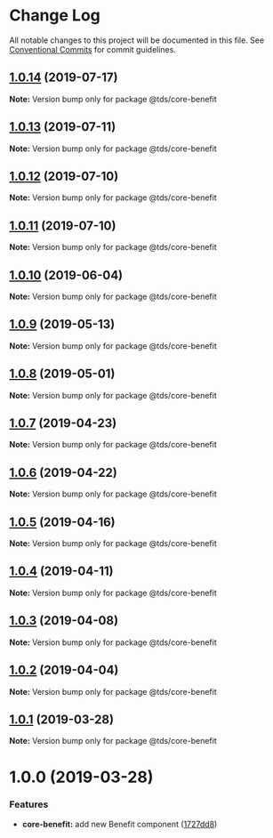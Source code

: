 # Change Log

All notable changes to this project will be documented in this file.
See [Conventional Commits](https://conventionalcommits.org) for commit guidelines.

## [1.0.14](https://github.com/telus/tds-core/compare/@tds/core-benefit@1.0.13...@tds/core-benefit@1.0.14) (2019-07-17)

**Note:** Version bump only for package @tds/core-benefit





## [1.0.13](https://github.com/telus/tds-core/compare/@tds/core-benefit@1.0.12...@tds/core-benefit@1.0.13) (2019-07-11)

**Note:** Version bump only for package @tds/core-benefit





## [1.0.12](https://github.com/telus/tds-core/compare/@tds/core-benefit@1.0.11...@tds/core-benefit@1.0.12) (2019-07-10)

**Note:** Version bump only for package @tds/core-benefit





## [1.0.11](https://github.com/telus/tds-core/compare/@tds/core-benefit@1.0.10...@tds/core-benefit@1.0.11) (2019-07-10)

**Note:** Version bump only for package @tds/core-benefit





## [1.0.10](https://github.com/telus/tds-core/compare/@tds/core-benefit@1.0.9...@tds/core-benefit@1.0.10) (2019-06-04)

**Note:** Version bump only for package @tds/core-benefit

## [1.0.9](https://github.com/telus/tds-core/compare/@tds/core-benefit@1.0.8...@tds/core-benefit@1.0.9) (2019-05-13)

**Note:** Version bump only for package @tds/core-benefit

## [1.0.8](https://github.com/telus/tds-core/compare/@tds/core-benefit@1.0.7...@tds/core-benefit@1.0.8) (2019-05-01)

**Note:** Version bump only for package @tds/core-benefit

## [1.0.7](https://github.com/telus/tds-core/compare/@tds/core-benefit@1.0.6...@tds/core-benefit@1.0.7) (2019-04-23)

**Note:** Version bump only for package @tds/core-benefit

## [1.0.6](https://github.com/telus/tds-core/compare/@tds/core-benefit@1.0.5...@tds/core-benefit@1.0.6) (2019-04-22)

**Note:** Version bump only for package @tds/core-benefit

## [1.0.5](https://github.com/telus/tds-core/compare/@tds/core-benefit@1.0.4...@tds/core-benefit@1.0.5) (2019-04-16)

**Note:** Version bump only for package @tds/core-benefit

## [1.0.4](https://github.com/telus/tds-core/compare/@tds/core-benefit@1.0.3...@tds/core-benefit@1.0.4) (2019-04-11)

**Note:** Version bump only for package @tds/core-benefit

## [1.0.3](https://github.com/telus/tds-core/compare/@tds/core-benefit@1.0.2...@tds/core-benefit@1.0.3) (2019-04-08)

**Note:** Version bump only for package @tds/core-benefit

## [1.0.2](https://github.com/telus/tds-core/compare/@tds/core-benefit@1.0.1...@tds/core-benefit@1.0.2) (2019-04-04)

**Note:** Version bump only for package @tds/core-benefit

## [1.0.1](https://github.com/telus/tds-core/compare/@tds/core-benefit@1.0.0...@tds/core-benefit@1.0.1) (2019-03-28)

**Note:** Version bump only for package @tds/core-benefit

# 1.0.0 (2019-03-28)

### Features

- **core-benefit:** add new Benefit component ([1727dd8](https://github.com/telus/tds-core/commit/1727dd8))
